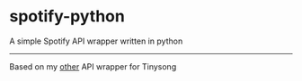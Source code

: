 spotify-python
==============

A simple Spotify API wrapper written in python
______________

Based on my [other](https://github.com/kmstumpff/tinysong-python) API wrapper for Tinysong
